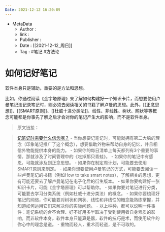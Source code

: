 ```yaml
---
Date: 2021-12-12 16:20:09
---
```

- MetaData
	- Author : 
	- link : 
	- Publisher : 
	- Date : [[2021-12-12_周日]]
	- Tag : #笔记 #方法论 


# 如何记好笔记

软件本身只是辅助，重要的是方法和思想。

比如，你通过阅读《金字塔原理》来了解如何构建好一个知识卡片，而想要使用卢曼笔记法记录笔记时，则必须去阅读相关的书籍了解卢曼的思想。此外，[[正念思想]]、[[SMART原则]]、[[杜威十进分类法]]、线性、非线性、树状、网状等等概念可能都是你事先了解之后才会对你的笔记产生大的影响，而不是软件本身。

> 原文链接：

> [记笔记时需要什么信念呢？](https://mp.weixin.qq.com/s/6CcJJ7s6mN-MzcqZ66P_kQ)
>       - 当你想要记笔记时，可能就拥有第二大脑的理念（印象笔记推广了这个概念），想要借助外物来帮助自身的记忆，并且相信外物能提供本身的能力。
>       - 如果你的每日清单上每天都列有3个重要的事情，那就涉及了时间管理中的《吃掉那只青蛙》。
>        - 如果你的笔记中有感恩，可能就涉及到正念思想。
>        - 如果你在制定周计划，可能要去使用SMART原则来制定。
>        - 如果你想要使用卢曼笔记的方式，可能要去阅读一些卢曼笔记的书籍（例如How to take smart notes），了解相关的思想，更有可能还要去了解卢曼笔记在电子化后的衍生版本。
>        - 如果你要构建好一张知识卡片，可能《金字塔原理》可以帮助你。
>        - 如果你要对笔记进行分类，可能要去学习分类系统（例如杜威十进分类法）的概念。
>        - 如果你要梳理好笔记的网络，你可能要对树状和网状、线性和非线性的概念能熟练掌握，并知道如何运用它们来解决你的实际问题。
>        - 以上种种，都可以说明一件事件：笔记系统的合不合理、好不好用多半取决于受到使用者自身素质的影响，而非软件本身。软件本身只能算是器，软件的技巧是术，而使用软件的你心中的理念是道。
>        - 重物而轻人，重术而轻道，是不可取的。
